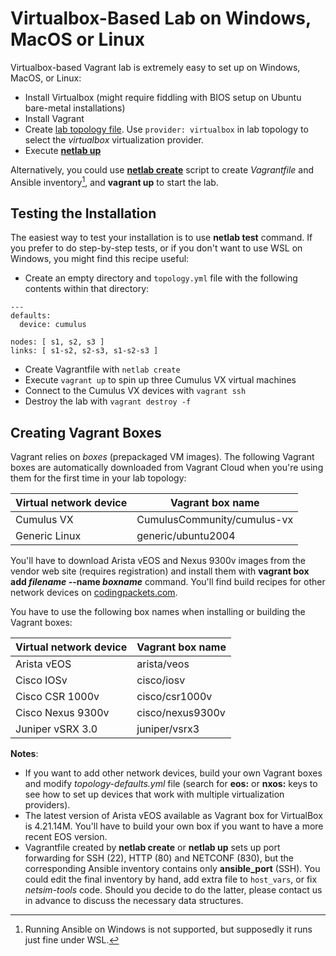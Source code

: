 # Virtualbox-Based Lab on Windows, MacOS or Linux

Virtualbox-based Vagrant lab is extremely easy to set up on Windows, MacOS, or Linux:

* Install Virtualbox (might require fiddling with BIOS setup on Ubuntu bare-metal installations)
* Install Vagrant
* Create [lab topology file](../topology-overview.md). Use `provider: virtualbox` in lab topology to select the *virtualbox* virtualization provider.
* Execute **[netlab up](../netlab/up.md)**

Alternatively, you could use **[netlab create](../netlab/create.md)** script to create *Vagrantfile* and Ansible inventory[^1], and **vagrant up** to start the lab.

[^1]: Running Ansible on Windows is not supported, but supposedly it runs just fine under WSL. 

## Testing the Installation

The easiest way to test your installation is to use **netlab test** command. If you prefer to do step-by-step tests, or if you don't want to use WSL on Windows, you might find this recipe useful:

* Create an empty directory and `topology.yml` file with the following contents within that directory:

```
---
defaults:
  device: cumulus

nodes: [ s1, s2, s3 ]
links: [ s1-s2, s2-s3, s1-s2-s3 ]
```

* Create Vagrantfile with `netlab create`
* Execute `vagrant up` to spin up three Cumulus VX virtual machines
* Connect to the Cumulus VX devices with `vagrant ssh`
* Destroy the lab with `vagrant destroy -f`

## Creating Vagrant Boxes

Vagrant relies on *boxes* (prepackaged VM images). The following Vagrant boxes are automatically downloaded from Vagrant Cloud when you're using them for the first time in your lab topology:

| Virtual network device | Vagrant box name   |
|------------------------|--------------------|
| Cumulus VX             | CumulusCommunity/cumulus-vx |
| Generic Linux          | generic/ubuntu2004 |

You'll have to download Arista vEOS and Nexus 9300v images from the vendor web site (requires registration) and install them with **vagrant box add _filename_ \-\-name _boxname_** command. You'll find build recipes for other network devices on [codingpackets.com](https://codingpackets.com/blog/tag/vagrant/).

You have to use the following box names when installing or building the Vagrant boxes:

| Virtual network device | Vagrant box name   |
|------------------------|--------------------|
| Arista vEOS            | arista/veos        |
| Cisco IOSv             | cisco/iosv         |
| Cisco CSR 1000v        | cisco/csr1000v     |
| Cisco Nexus 9300v      | cisco/nexus9300v   |
| Juniper vSRX 3.0       | juniper/vsrx3      |

**Notes**:

* If you want to add other network devices, build your own Vagrant boxes and modify *topology-defaults.yml* file (search for **eos:** or **nxos:** keys to see how to set up devices that work with multiple virtualization providers). 
* The latest version of Arista vEOS available as Vagrant box for VirtualBox is 4.21.14M. You'll have to build your own box if you want to have a more recent EOS version.
* Vagrantfile created by **netlab create** or **netlab up** sets up port forwarding for SSH (22), HTTP (80) and NETCONF (830), but the corresponding Ansible inventory contains only **ansible_port** (SSH). You could edit the final inventory by hand, add extra file to `host_vars`, or fix *netsim-tools* code. Should you decide to do the latter, please contact us in advance to discuss the necessary data structures.
